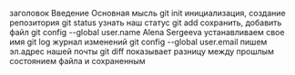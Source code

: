 заголовок
Введение
Основная мысль
git init  инициализация, создание репозитория
git status узнать наш статус
git add  сохранить, добавить файл
git config --global user.name Alena Sergeeva  устанавливаем свое имя
git log  журнал изменений
git config --global user.email  пишем эл.адрес нашей почты
git diff   показывает разницу между прошлым состоянием файла и сохраненным